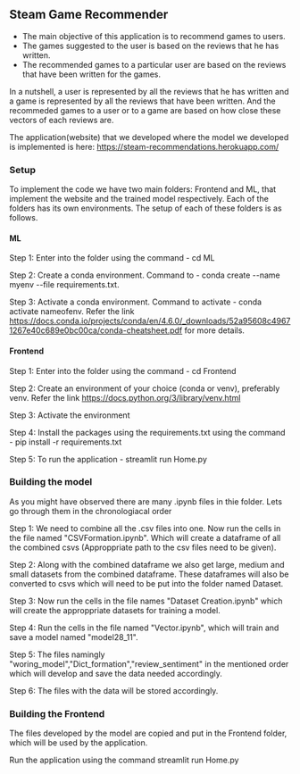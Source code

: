 ## Steam Game Recommender

- The main objective of this application is to recommend games to users.
- The games suggested to the user is based on the reviews that he has written. 
- The recommended games to a particular user are based on the reviews that have been written for the games. 

In a nutshell, a user is represented by all the reviews that he has written and a game is represented by all the reviews that have been written. And the recommeded games to a user or to a game are based on how close these vectors of each reviews are.

The application(website) that we developed where the model we developed is implemented is here: https://steam-recommendations.herokuapp.com/

### Setup

To implement the code we have two main folders: Frontend and ML, that implement the website and the trained model respectively. Each of the folders has its own environments. The setup of each of these folders is as follows.

#### ML

Step 1: Enter into the folder using the command - cd ML

Step 2: Create a conda environment. Command to - conda create --name myenv --file requirements.txt. 

Step 3: Activate a conda environment. Command to activate - conda activate nameofenv. Refer the link https://docs.conda.io/projects/conda/en/4.6.0/_downloads/52a95608c49671267e40c689e0bc00ca/conda-cheatsheet.pdf for more details.

#### Frontend

Step 1: Enter into the folder using the command - cd Frontend

Step 2: Create an environment of your choice (conda or venv), preferably venv. Refer the link https://docs.python.org/3/library/venv.html

Step 3: Activate the environment

Step 4: Install the packages using the requirements.txt using the command - pip install -r requirements.txt

Step 5: To run the application - streamlit run Home.py


### Building the model

As you might have observed there are many .ipynb files in thie folder. Lets go through them in the chronologiacal order

Step 1: We need to combine all the .csv files into one. Now run the cells in the file named "CSVFormation.ipynb". Which will create a dataframe of all the combined csvs (Approppriate path to the csv files need to be given).

Step 2: Along with the combined dataframe we also get large, medium and small datasets from the combined dataframe. These dataframes will also be converted to csvs which will need to be put into the folder named Dataset. 

Step 3: Now run the cells in the file names "Dataset Creation.ipynb" which will create the approppriate datasets for training a model.

Step 4: Run the cells in the file named "Vector.ipynb", which will train and save a model named "model28_11".

Step 5: The files namingly "woring_model","Dict_formation","review_sentiment" in the mentioned order which will develop and save the data needed accordingly.

Step 6: The files with the data will be stored accordingly.
 
### Building the Frontend

The files developed by the model are copied and put in the Frontend folder, which will be used by the application.

Run the application using the command streamlit run Home.py
